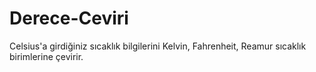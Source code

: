 # Derece-Ceviri
Celsius'a girdiğiniz sıcaklık bilgilerini Kelvin, Fahrenheit, Reamur sıcaklık birimlerine çevirir.
